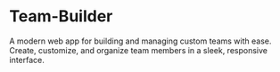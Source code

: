 # Team-Builder
A modern web app for building and managing custom teams with ease. Create, customize, and organize team members in a sleek, responsive interface.
